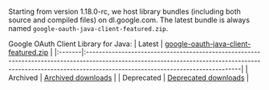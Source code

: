 Starting from version 1.18.0-rc, we host library bundles (including both source and compiled files) on dl.google.com. The latest bundle is always named `google-oauth-java-client-featured.zip`.

Google OAuth Client Library for Java:
| Latest | [google-oauth-java-client-featured.zip](http://search.maven.org/remotecontent?filepath=com/google/oauth-client/google-oauth-client-assembly/1.18.0-rc/google-oauth-client-assembly-1.18.0-rc-1.18.0-rc.zip) |
|:-------|:------------------------------------------------------------------------------------------------------------------------------------------------------------------------------------------------------------|
| Archived | [Archived downloads](https://code.google.com/p/google-oauth-java-client/downloads/list) |
| Deprecated | [Deprecated downloads](https://code.google.com/p/google-oauth-java-client/downloads/list?can=4&q=&colspec=Filename+Summary+Uploaded+ReleaseDate+Size+DownloadCount) |
